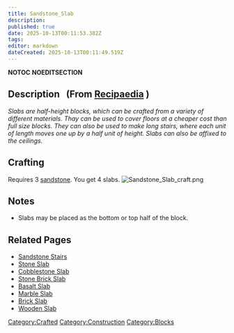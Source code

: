 ```yaml
---
title: Sandstone_Slab
description: 
published: true
date: 2025-10-13T00:11:53.382Z
tags: 
editor: markdown
dateCreated: 2025-10-13T00:11:49.519Z
---
```


__NOTOC__ __NOEDITSECTION__

## Description   (From [Recipaedia](Recipaedia "wikilink") )

*Slabs are half-height blocks, which can be crafted from a variety of
different materials. Thay can be used to cover floors at a cheaper cost
than full size blocks. They can also be used to make long stairs, where
each unit of length moves one up by a half unit of height. Slabs can
also be affixed to the ceilings.*

## Crafting

Requires 3 [sandstone](sandstone "wikilink"). You get 4 slabs.
![Sandstone_Slab_craft.png](Sandstone_Slab_craft.png
"Sandstone_Slab_craft.png")

## Notes

  - Slabs may be placed as the bottom or top half of the block.

## Related Pages

  - [Sandstone Stairs](Sandstone_Stairs "wikilink")
  - [Stone Slab](Stone_Slab "wikilink")
  - [Cobblestone Slab](Cobblestone_Slab "wikilink")
  - [Stone Brick Slab](Stone_Brick_Slab "wikilink")
  - [Basalt Slab](Basalt_Slab "wikilink")
  - [Marble Slab](Marble_Slab "wikilink")
  - [Brick Slab](Brick_Slab "wikilink")
  - [Wooden Slab](Wooden_Slab "wikilink")

[Category:Crafted](Category:Crafted "wikilink")
[Category:Construction](Category:Construction "wikilink")
[Category:Blocks](Category:Blocks "wikilink")